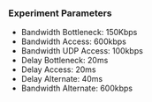 ### Experiment Parameters
- Bandwidth Bottleneck: 150Kbps
- Bandwidth Access: 600kbps
- Bandwidth UDP Access: 100kbps
- Delay Bottleneck: 20ms
- Delay Access: 20ms
- Delay Alternate: 40ms
- Bandwidth Alternate: 600kbps
